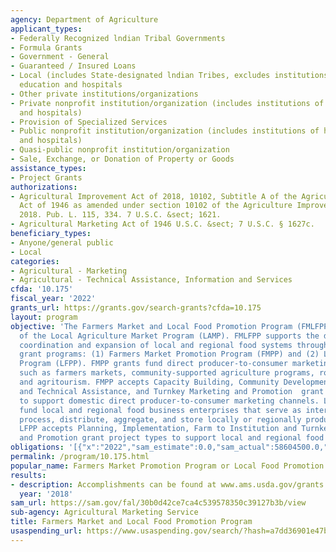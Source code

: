 ```yaml
---
agency: Department of Agriculture
applicant_types:
- Federally Recognized lndian Tribal Governments
- Formula Grants
- Government - General
- Guaranteed / Insured Loans
- Local (includes State-designated lndian Tribes, excludes institutions of higher
  education and hospitals
- Other private institutions/organizations
- Private nonprofit institution/organization (includes institutions of higher education
  and hospitals)
- Provision of Specialized Services
- Public nonprofit institution/organization (includes institutions of higher education
  and hospitals)
- Quasi-public nonprofit institution/organization
- Sale, Exchange, or Donation of Property or Goods
assistance_types:
- Project Grants
authorizations:
- Agricultural Improvement Act of 2018, 10102, Subtitle A of the Agricultural Marketing
  Act of 1946 as amended under section 10102 of the Agriculture Improvement Act of
  2018. Pub. L. 115, 334. 7 U.S.C. &sect; 1621.
- Agricultural Marketing Act of 1946 U.S.C. &sect; 7 U.S.C. § 1627c.
beneficiary_types:
- Anyone/general public
- Local
categories:
- Agricultural - Marketing
- Agricultural - Technical Assistance, Information and Services
cfda: '10.175'
fiscal_year: '2022'
grants_url: https://grants.gov/search-grants?cfda=10.175
layout: program
objective: 'The Farmers Market and Local Food Promotion Program (FMLFPP) is a component
  of the Local Agriculture Market Program (LAMP). FMLFPP supports the development,
  coordination and expansion of local and regional food systems through two competitive
  grant programs: (1) Farmers Market Promotion Program (FMPP) and (2) Local Food Promotion
  Program (LFPP). FMPP grants fund direct producer-to-consumer marketing projects
  such as farmers markets, community-supported agriculture programs, roadside stands,
  and agritourism. FMPP accepts Capacity Building, Community Development, Training,
  and Technical Assistance, and Turnkey Marketing and Promotion  grant project types
  to support domestic direct producer-to-consumer marketing channels. LFPP grants
  fund local and regional food business enterprises that serve as intermediaries to
  process, distribute, aggregate, and store locally or regionally produced food products.
  LFPP accepts Planning, Implementation, Farm to Institution and Turnkey Marketing
  and Promotion grant project types to support local and regional food businesses.'
obligations: '[{"x":"2022","sam_estimate":0.0,"sam_actual":58604500.0,"usa_spending_actual":87619882.0},{"x":"2023","sam_estimate":61487500.0,"sam_actual":0.0,"usa_spending_actual":81246756.46},{"x":"2024","sam_estimate":31487500.0,"sam_actual":0.0,"usa_spending_actual":22302679.47}]'
permalink: /program/10.175.html
popular_name: Farmers Market Promotion Program or Local Food Promotion Program
results:
- description: Accomplishments can be found at www.ams.usda.gov/grants.
  year: '2018'
sam_url: https://sam.gov/fal/30b0d42ce7ca4c539578350c39127b3b/view
sub-agency: Agricultural Marketing Service
title: Farmers Market and Local Food Promotion Program
usaspending_url: https://www.usaspending.gov/search/?hash=a7dd36901e47b88f88d10fa245e416ae
---
```

